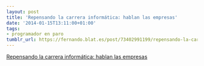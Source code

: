 ```yaml
---
layout: post
title: 'Repensando la carrera informática: hablan las empresas'
date: '2014-01-15T13:11:00+01:00'
tags:
- programador en paro
tumblr_url: https://fernando.blat.es/post/73402991199/repensando-la-carrera-inform%C3%A1tica-hablan-las
---
```

[Repensando la carrera informática: hablan las empresas](http://www.xataka.com/otros/repensando-la-carrera-informatica-hablan-las-empresas)  
